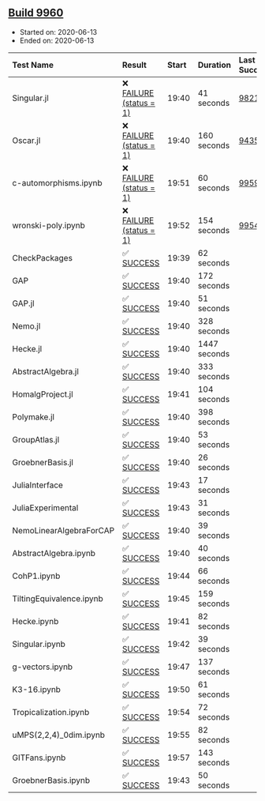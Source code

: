 ## [Build 9960](https://oscarci.mathematik.uni-kl.de/job/oscar/9960/)

* Started on: 2020-06-13
* Ended on: 2020-06-13

| Test Name    | Result | Start | Duration | Last Success | First Failure |
|:-------------|:-------|:------|:---------|:-------------|:--------------|
| Singular.jl | ❌ [FAILURE (status = 1)](https://oscarci.mathematik.uni-kl.de/job/oscar/9960/artifact/logs/build-9960/Singular.jl.log) | 19:40 | 41 seconds | [9821](https://oscarci.mathematik.uni-kl.de/job/oscar/9821/) | [9822](https://oscarci.mathematik.uni-kl.de/job/oscar/9822/) |
| Oscar.jl | ❌ [FAILURE (status = 1)](https://oscarci.mathematik.uni-kl.de/job/oscar/9960/artifact/logs/build-9960/Oscar.jl.log) | 19:40 | 160 seconds | [9435](https://oscarci.mathematik.uni-kl.de/job/oscar/9435/) | [9436](https://oscarci.mathematik.uni-kl.de/job/oscar/9436/) |
| c-automorphisms.ipynb | ❌ [FAILURE (status = 1)](https://oscarci.mathematik.uni-kl.de/job/oscar/9960/artifact/logs/build-9960/c-automorphisms.ipynb.log) | 19:51 | 60 seconds | [9959](https://oscarci.mathematik.uni-kl.de/job/oscar/9959/) | [9960](https://oscarci.mathematik.uni-kl.de/job/oscar/9960/) |
| wronski-poly.ipynb | ❌ [FAILURE (status = 1)](https://oscarci.mathematik.uni-kl.de/job/oscar/9960/artifact/logs/build-9960/wronski-poly.ipynb.log) | 19:52 | 154 seconds | [9954](https://oscarci.mathematik.uni-kl.de/job/oscar/9954/) | [9955](https://oscarci.mathematik.uni-kl.de/job/oscar/9955/) |
| CheckPackages | ✅ [SUCCESS](https://oscarci.mathematik.uni-kl.de/job/oscar/9960/artifact/logs/build-9960/CheckPackages.log) | 19:39 | 62 seconds |  |  |
| GAP | ✅ [SUCCESS](https://oscarci.mathematik.uni-kl.de/job/oscar/9960/artifact/logs/build-9960/GAP.log) | 19:40 | 172 seconds |  |  |
| GAP.jl | ✅ [SUCCESS](https://oscarci.mathematik.uni-kl.de/job/oscar/9960/artifact/logs/build-9960/GAP.jl.log) | 19:40 | 51 seconds |  |  |
| Nemo.jl | ✅ [SUCCESS](https://oscarci.mathematik.uni-kl.de/job/oscar/9960/artifact/logs/build-9960/Nemo.jl.log) | 19:40 | 328 seconds |  |  |
| Hecke.jl | ✅ [SUCCESS](https://oscarci.mathematik.uni-kl.de/job/oscar/9960/artifact/logs/build-9960/Hecke.jl.log) | 19:40 | 1447 seconds |  |  |
| AbstractAlgebra.jl | ✅ [SUCCESS](https://oscarci.mathematik.uni-kl.de/job/oscar/9960/artifact/logs/build-9960/AbstractAlgebra.jl.log) | 19:40 | 333 seconds |  |  |
| HomalgProject.jl | ✅ [SUCCESS](https://oscarci.mathematik.uni-kl.de/job/oscar/9960/artifact/logs/build-9960/HomalgProject.jl.log) | 19:41 | 104 seconds |  |  |
| Polymake.jl | ✅ [SUCCESS](https://oscarci.mathematik.uni-kl.de/job/oscar/9960/artifact/logs/build-9960/Polymake.jl.log) | 19:40 | 398 seconds |  |  |
| GroupAtlas.jl | ✅ [SUCCESS](https://oscarci.mathematik.uni-kl.de/job/oscar/9960/artifact/logs/build-9960/GroupAtlas.jl.log) | 19:40 | 53 seconds |  |  |
| GroebnerBasis.jl | ✅ [SUCCESS](https://oscarci.mathematik.uni-kl.de/job/oscar/9960/artifact/logs/build-9960/GroebnerBasis.jl.log) | 19:40 | 26 seconds |  |  |
| JuliaInterface | ✅ [SUCCESS](https://oscarci.mathematik.uni-kl.de/job/oscar/9960/artifact/logs/build-9960/JuliaInterface.log) | 19:43 | 17 seconds |  |  |
| JuliaExperimental | ✅ [SUCCESS](https://oscarci.mathematik.uni-kl.de/job/oscar/9960/artifact/logs/build-9960/JuliaExperimental.log) | 19:43 | 31 seconds |  |  |
| NemoLinearAlgebraForCAP | ✅ [SUCCESS](https://oscarci.mathematik.uni-kl.de/job/oscar/9960/artifact/logs/build-9960/NemoLinearAlgebraForCAP.log) | 19:40 | 39 seconds |  |  |
| AbstractAlgebra.ipynb | ✅ [SUCCESS](https://oscarci.mathematik.uni-kl.de/job/oscar/9960/artifact/logs/build-9960/AbstractAlgebra.ipynb.log) | 19:40 | 40 seconds |  |  |
| CohP1.ipynb | ✅ [SUCCESS](https://oscarci.mathematik.uni-kl.de/job/oscar/9960/artifact/logs/build-9960/CohP1.ipynb.log) | 19:44 | 66 seconds |  |  |
| TiltingEquivalence.ipynb | ✅ [SUCCESS](https://oscarci.mathematik.uni-kl.de/job/oscar/9960/artifact/logs/build-9960/TiltingEquivalence.ipynb.log) | 19:45 | 159 seconds |  |  |
| Hecke.ipynb | ✅ [SUCCESS](https://oscarci.mathematik.uni-kl.de/job/oscar/9960/artifact/logs/build-9960/Hecke.ipynb.log) | 19:41 | 82 seconds |  |  |
| Singular.ipynb | ✅ [SUCCESS](https://oscarci.mathematik.uni-kl.de/job/oscar/9960/artifact/logs/build-9960/Singular.ipynb.log) | 19:42 | 39 seconds |  |  |
| g-vectors.ipynb | ✅ [SUCCESS](https://oscarci.mathematik.uni-kl.de/job/oscar/9960/artifact/logs/build-9960/g-vectors.ipynb.log) | 19:47 | 137 seconds |  |  |
| K3-16.ipynb | ✅ [SUCCESS](https://oscarci.mathematik.uni-kl.de/job/oscar/9960/artifact/logs/build-9960/K3-16.ipynb.log) | 19:50 | 61 seconds |  |  |
| Tropicalization.ipynb | ✅ [SUCCESS](https://oscarci.mathematik.uni-kl.de/job/oscar/9960/artifact/logs/build-9960/Tropicalization.ipynb.log) | 19:54 | 72 seconds |  |  |
| uMPS(2,2,4)_0dim.ipynb | ✅ [SUCCESS](https://oscarci.mathematik.uni-kl.de/job/oscar/9960/artifact/logs/build-9960/uMPS-2-2-4-_0dim.ipynb.log) | 19:55 | 82 seconds |  |  |
| GITFans.ipynb | ✅ [SUCCESS](https://oscarci.mathematik.uni-kl.de/job/oscar/9960/artifact/logs/build-9960/GITFans.ipynb.log) | 19:57 | 143 seconds |  |  |
| GroebnerBasis.ipynb | ✅ [SUCCESS](https://oscarci.mathematik.uni-kl.de/job/oscar/9960/artifact/logs/build-9960/GroebnerBasis.ipynb.log) | 19:43 | 50 seconds |  |  |

